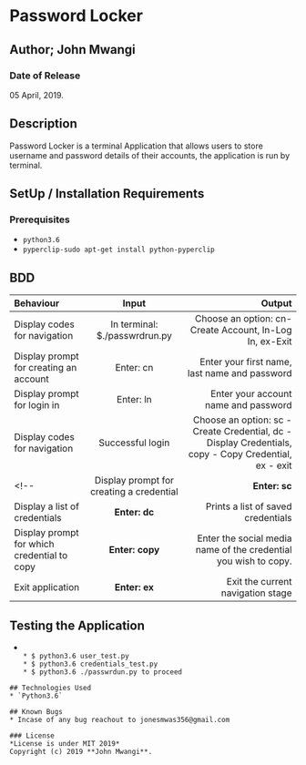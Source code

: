 # Password Locker

## Author; John Mwangi

### Date of Release

05 April, 2019.

## Description
Password Locker is a terminal Application that allows users to store username and password details of their accounts, the application is run by terminal.

## SetUp / Installation Requirements
### Prerequisites

* `python3.6`
* `pyperclip-sudo apt-get install python-pyperclip`

## BDD
| Behaviour | Input | Output |
| :---------------- | :---------------: | ------------------: |
| Display codes for navigation | In terminal: $./passwrdrun.py |Choose an option: cn-Create Account, ln-Log In, ex-Exit |
| Display prompt for creating an account | Enter: cn | Enter your first name, last name and password |
| Display prompt for login in | Enter: ln | Enter your account name and password |
| Display codes for navigation | Successful login | Choose an option: sc - Create Credential, dc - Display Credentials, copy - Copy Credential, ex - exit |
<!-- | Display prompt for creating a credential | **Enter: sc** | Enter the social media name, your username/social media handle and password which can be auto generated after you specify the length or input your own |
| Display a list of credentials | **Enter: dc** | Prints a list of saved credentials |
| Display prompt for which credential to copy | **Enter: copy** | Enter the social media name of the credential you wish to copy. |
| Exit application | **Enter: ex** | Exit the current navigation stage | -->

<!-- ### Cloning
* In your terminal:

        $ git clone my repo
        $ cd Py-Password-Locker -->

## Testing the Application

* ```To run the tests for the class file:

  * $ python3.6 user_test.py
  * $ python3.6 credentials_test.py
  * $ python3.6 ./passwrdun.py to proceed
```
## Technologies Used
* `Python3.6`

## Known Bugs
* Incase of any bug reachout to jonesmwas356@gmail.com

### License
*License is under MIT 2019*
Copyright (c) 2019 **John Mwangi**.
